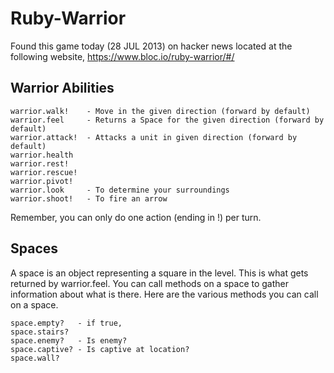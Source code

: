 Ruby-Warrior
============

Found this game today (28 JUL 2013) on hacker news located at the following
website, https://www.bloc.io/ruby-warrior/#/


Warrior Abilities
-----------------

    warrior.walk!    - Move in the given direction (forward by default)
    warrior.feel     - Returns a Space for the given direction (forward by default)
    warrior.attack!  - Attacks a unit in given direction (forward by default)
    warrior.health
    warrior.rest!
    warrior.rescue!
    warrior.pivot!
    warrior.look     - To determine your surroundings
    warrior.shoot!   - To fire an arrow


Remember, you can only do one action (ending in !) per turn.



Spaces
------

A space is an object representing a square in the level. This is what gets returned by warrior.feel. You can call methods on a space to gather information about what is there. Here are the various methods you can call on a space.

    space.empty?   - if true, 
    space.stairs?
    space.enemy?   - Is enemy?
    space.captive? - Is captive at location?
    space.wall?


